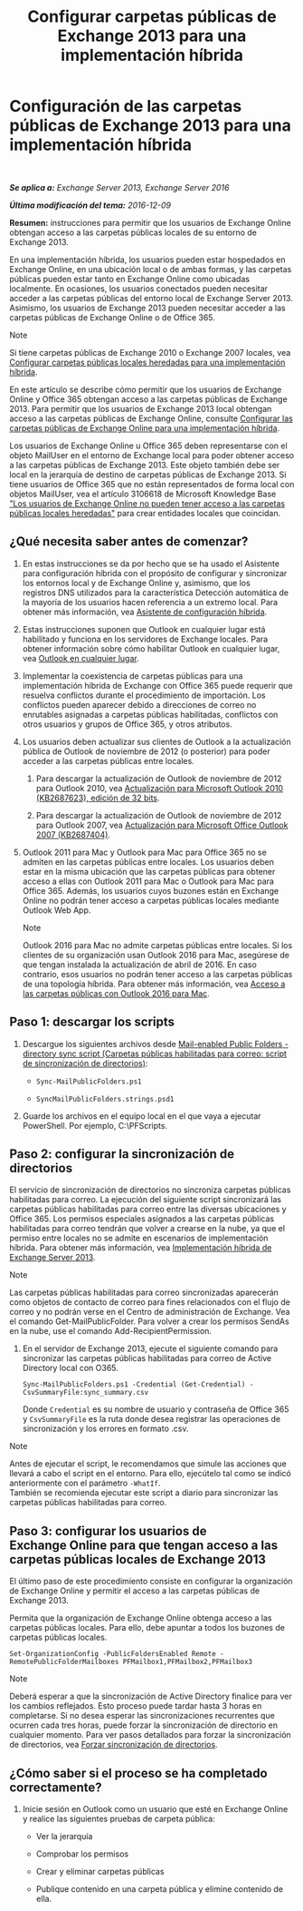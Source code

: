 ﻿---
title: 'Configurar carpetas públicas de Exchange 2013 para una implementación híbrida'
TOCTitle: Configuración de las carpetas públicas de Exchange 2013 para una implementación híbrida
ms:assetid: b828520f-022c-4fcb-ab68-e1c330e87c33
ms:mtpsurl: https://technet.microsoft.com/es-es/library/Dn986544(v=EXCHG.150)
ms:contentKeyID: 65452453
ms.date: 04/23/2018
mtps_version: v=EXCHG.150
ms.translationtype: HT
---

# Configuración de las carpetas públicas de Exchange 2013 para una implementación híbrida

 

_**Se aplica a:** Exchange Server 2013, Exchange Server 2016_

_**Última modificación del tema:** 2016-12-09_

**Resumen:**  instrucciones para permitir que los usuarios de Exchange Online obtengan acceso a las carpetas públicas locales de su entorno de Exchange 2013.

En una implementación híbrida, los usuarios pueden estar hospedados en Exchange Online, en una ubicación local o de ambas formas, y las carpetas públicas pueden estar tanto en Exchange Online como ubicadas localmente. En ocasiones, los usuarios conectados pueden necesitar acceder a las carpetas públicas del entorno local de Exchange Server 2013. Asimismo, los usuarios de Exchange 2013 pueden necesitar acceder a las carpetas públicas de Exchange Online o de Office 365.


> [!NOTE]
> Si tiene carpetas públicas de Exchange&nbsp;2010 o Exchange&nbsp;2007 locales, vea <A href="configure-legacy-on-premises-public-folders-for-a-hybrid-deployment-exchange-2013-help.md">Configurar carpetas públicas locales heredadas para una implementación híbrida</A>.



En este artículo se describe cómo permitir que los usuarios de Exchange Online y Office 365 obtengan acceso a las carpetas públicas de Exchange 2013. Para permitir que los usuarios de Exchange 2013 local obtengan acceso a las carpetas públicas de Exchange Online, consulte [Configurar las carpetas públicas de Exchange Online para una implementación híbrida](configure-exchange-online-public-folders-for-a-hybrid-deployment-exchange-2013-help.md).

Los usuarios de Exchange Online u Office 365 deben representarse con el objeto MailUser en el entorno de Exchange local para poder obtener acceso a las carpetas públicas de Exchange 2013. Este objeto también debe ser local en la jerarquía de destino de carpetas públicas de Exchange 2013. Si tiene usuarios de Office 365 que no están representados de forma local con objetos MailUser, vea el artículo 3106618 de Microsoft Knowledge Base ["Los usuarios de Exchange Online no pueden tener acceso a las carpetas públicas locales heredadas"](https://go.microsoft.com/fwlink/p/?linkid=699451) para crear entidades locales que coincidan.

## ¿Qué necesita saber antes de comenzar?

1.  En estas instrucciones se da por hecho que se ha usado el Asistente para configuración híbrida con el propósito de configurar y sincronizar los entornos local y de Exchange Online y, asimismo, que los registros DNS utilizados para la característica Detección automática de la mayoría de los usuarios hacen referencia a un extremo local. Para obtener más información, vea [Asistente de configuración híbrida](https://technet.microsoft.com/es-es/library/hh529921\(v=exchg.150\)).

2.  Estas instrucciones suponen que Outlook en cualquier lugar está habilitado y funciona en los servidores de Exchange locales. Para obtener información sobre cómo habilitar Outlook en cualquier lugar, vea [Outlook en cualquier lugar](outlook-anywhere-exchange-2013-help.md).

3.  Implementar la coexistencia de carpetas públicas para una implementación híbrida de Exchange con Office 365 puede requerir que resuelva conflictos durante el procedimiento de importación. Los conflictos pueden aparecer debido a direcciones de correo no enrutables asignadas a carpetas públicas habilitadas, conflictos con otros usuarios y grupos de Office 365, y otros atributos.

4.  Los usuarios deben actualizar sus clientes de Outlook a la actualización pública de Outlook de noviembre de 2012 (o posterior) para poder acceder a las carpetas públicas entre locales.
    
    1.  Para descargar la actualización de Outlook de noviembre de 2012 para Outlook 2010, vea [Actualización para Microsoft Outlook 2010 (KB2687623), edición de 32 bits](https://www.microsoft.com/es-es/download/details.aspx?id=35702).
    
    2.  Para descargar la actualización de Outlook de noviembre de 2012 para Outlook 2007, vea [Actualización para Microsoft Office Outlook 2007 (KB2687404)](https://www.microsoft.com/es-es/download/details.aspx?id=35718).

5.  Outlook 2011 para Mac y Outlook para Mac para Office 365 no se admiten en las carpetas públicas entre locales. Los usuarios deben estar en la misma ubicación que las carpetas públicas para obtener acceso a ellas con Outlook 2011 para Mac o Outlook para Mac para Office 365. Además, los usuarios cuyos buzones están en Exchange Online no podrán tener acceso a carpetas públicas locales mediante Outlook Web App.
    

    > [!NOTE]
    > Outlook 2016 para Mac no admite carpetas públicas entre locales. Si los clientes de su organización usan Outlook 2016 para Mac, asegúrese de que tengan instalada la actualización de abril de 2016. En caso contrario, esos usuarios no podrán tener acceso a las carpetas públicas de una topología híbrida. Para obtener más información, vea <A href="accessing-public-folders-with-outlook-2016-for-mac-exchange-2013-help.md">Acceso a las carpetas públicas con Outlook 2016 para Mac</A>.



## Paso 1: descargar los scripts

1.  Descargue los siguientes archivos desde [Mail-enabled Public Folders - directory sync script (Carpetas públicas habilitadas para correo: script de sincronización de directorios)](https://www.microsoft.com/es-es/download/details.aspx?id=46381):
    
      - `Sync-MailPublicFolders.ps1`
    
      - `SyncMailPublicFolders.strings.psd1`

2.  Guarde los archivos en el equipo local en el que vaya a ejecutar PowerShell. Por ejemplo, C:\\PFScripts.

## Paso 2: configurar la sincronización de directorios

El servicio de sincronización de directorios no sincroniza carpetas públicas habilitadas para correo. La ejecución del siguiente script sincronizará las carpetas públicas habilitadas para correo entre las diversas ubicaciones y Office 365. Los permisos especiales asignados a las carpetas públicas habilitadas para correo tendrán que volver a crearse en la nube, ya que el permiso entre locales no se admite en escenarios de implementación híbrida. Para obtener más información, vea [Implementación híbrida de Exchange Server 2013](https://technet.microsoft.com/es-es/59e32000-4fcf-417f-a491-f1d8f9aeef9b\(exchg.150\)#doc).


> [!NOTE]
> Las carpetas públicas habilitadas para correo sincronizadas aparecerán como objetos de contacto de correo para fines relacionados con el flujo de correo y no podrán verse en el Centro de administración de Exchange. Vea el comando Get-MailPublicFolder. Para volver a crear los permisos SendAs en la nube, use el comando Add-RecipientPermission.



1.  En el servidor de Exchange 2013, ejecute el siguiente comando para sincronizar las carpetas públicas habilitadas para correo de Active Directory local con O365.
    
        Sync-MailPublicFolders.ps1 -Credential (Get-Credential) -CsvSummaryFile:sync_summary.csv
    
    Donde `Credential` es su nombre de usuario y contraseña de Office 365 y `CsvSummaryFile` es la ruta donde desea registrar las operaciones de sincronización y los errores en formato .csv.


> [!NOTE]
> Antes de ejecutar el script, le recomendamos que simule las acciones que llevará a cabo el script en el entorno. Para ello, ejecútelo tal como se indicó anteriormente con el parámetro <CODE>-WhatIf</CODE>.<BR>También se recomienda ejecutar este script a diario para sincronizar las carpetas públicas habilitadas para correo.



## Paso 3: configurar los usuarios de Exchange Online para que tengan acceso a las carpetas públicas locales de Exchange 2013

El último paso de este procedimiento consiste en configurar la organización de Exchange Online y permitir el acceso a las carpetas públicas de Exchange 2013.

Permita que la organización de Exchange Online obtenga acceso a las carpetas públicas locales. Para ello, debe apuntar a todos los buzones de carpetas públicas locales.

    Set-OrganizationConfig -PublicFoldersEnabled Remote -RemotePublicFolderMailboxes PFMailbox1,PFMailbox2,PFMailbox3


> [!NOTE]
> Deberá esperar a que la sincronización de Active&nbsp;Directory finalice para ver los cambios reflejados. Esto proceso puede tardar hasta 3 horas en completarse. Si no desea esperar las sincronizaciones recurrentes que ocurren cada tres horas, puede forzar la sincronización de directorio en cualquier momento. Para ver pasos detallados para forzar la sincronización de directorios, vea <A href="http://technet.microsoft.com/es-es/library/jj151771.aspx">Forzar sincronización de directorios</A>.



## ¿Cómo saber si el proceso se ha completado correctamente?

1.  Inicie sesión en Outlook como un usuario que esté en Exchange Online y realice las siguientes pruebas de carpeta pública:
    
      - Ver la jerarquía
    
      - Comprobar los permisos
    
      - Crear y eliminar carpetas públicas
    
      - Publique contenido en una carpeta pública y elimine contenido de ella.

